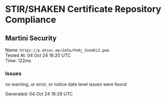 # STIR/SHAKEN Certificate Repository Compliance

## Martini Security

Name: `https://p.mtsec.me/2e5a/Fm9j_SnoXKi2.pem`\
Tested At: 04 Oct 24 16:20 UTC\
Time: 122ms

### Issues

no warning, or error, or notice date level issues were found

Generated: 04 Oct 24 16:29 UTC